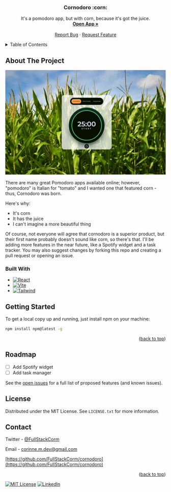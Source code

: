 


<!-- PROJECT LOGO -->
<br />
<div align="center">
  <!-- <a href="https://github.com/FullStackCorm/cornodoro">
    <img src="src/assets/logo.png" align="center" alt="Logo" width="120" height="120">
  </a> -->

  <h3 align="center">Cornodoro :corn: </h3>

  <p align="center">
    It's a pomodoro app, but with corn, because it's got the juice.
    <br />
    <a href="https://cornodoro.lol/"><strong>Open App »</strong></a>
    <br />
    <br />
    <a href="https://github.com/FullStackCorm/cornodoro/issues">Report Bug</a>
    ·
    <a href="https://github.com/FullStackCorm/cornodoro/issues">Request Feature</a>
  </p>
</div>



<!-- TABLE OF CONTENTS -->
<details>
  <summary>Table of Contents</summary>
  <ol>
    <li>
      <a href="#about-the-project">About The Project</a>
      <ul>
        <li><a href="#built-with">Built With</a></li>
      </ul>
    </li>
    <li>
      <a href="#getting-started">Getting Started</a>
    </li>
    <li><a href="#roadmap">Roadmap</a></li>
    <li><a href="#license">License</a></li>
    <li><a href="#contact">Contact</a></li>
  </ol>
</details>



<!-- ABOUT THE PROJECT -->
## About The Project

[![Cornodoro Screen Shot][cornodoro-screenshot]](src/assets/cornodoro-screenshot.PNG)

There are many great Pomodoro apps available online; however, "pomodoro" is Italian for "tomato" and I wanted one that featured corn - thus, Cornodoro was born.

Here's why:
* It's corn 
* It has the juice
* I can't imagine a more beautiful thing

Of course, not everyone will agree that cornodoro is a superior product, but their first name probably doesn't sound like corn, so there's that. I'll be adding more features in the near future, like a Spotify widget and a task tracker. You may also suggest changes by forking this repo and creating a pull request or opening an issue.



### Built With


* [![React][React.js]][React-url]
* [![Vite][vitejs.dev]][Vite-url]
* [![Tailwind][Tailwindcss.com]][Tailwind-url]


<!-- GETTING STARTED -->
## Getting Started

To get a local copy up and running, just install npm on your machine:

  ```sh
  npm install npm@latest -g
  ```


<p align="right">(<a href="#readme-top">back to top</a>)</p>

<!-- ROADMAP -->
## Roadmap

- [ ] Add Spotify widget
- [ ] Add task manager

See the [open issues](https://github.com/FullStackCorm/cornodoro/issues) for a full list of proposed features (and known issues).



<!-- LICENSE -->
## License

Distributed under the MIT License. See `LICENSE.txt` for more information.

<!-- CONTACT -->
## Contact

Twitter - [@FullStackCorm](https://twitter.com/FullStackCorm)

Email - corinne.m.dev@gmail.com

[https://github.com/FullStackCorm/cornodoro](https://github.com/FullStackCorm/cornodoro)

<p align="right">(<a href="#readme-top">back to top</a>)</p>




<!-- MARKDOWN LINKS & IMAGES -->
<!-- https://www.markdownguide.org/basic-syntax/#reference-style-links -->
[contributors-shield]: https://img.shields.io/github/contributors/FullStackCorm/cornodoro.svg?style=for-the-badge
[contributors-url]: https://github.com/FullStackCorm/cornodoro/graphs/contributors
[forks-shield]: https://img.shields.io/github/forks/FullStackCorm/cornodoro.svg?style=for-the-badge
[forks-url]: https://github.com/FullStackCorm/cornodoro/network/members
[stars-shield]: https://img.shields.io/github/stars/FullStackCorm/cornodoro.svg?style=for-the-badge
[stars-url]: https://github.com/FullStackCorm/cornodoro/stargazers
[issues-shield]: https://img.shields.io/github/issues/FullStackCorm/cornodoro.svg?style=for-the-badge
[issues-url]: https://github.com/FullStackCorm/cornodoro/issues
[license-shield]: https://img.shields.io/github/license/FullStackCorm/cornodoro.svg?style=for-the-badge
[license-url]: https://github.com/FullStackCorm/cornodoro/blob/main/LICENSE.txt
[linkedin-shield]: https://img.shields.io/badge/-LinkedIn-black.svg?style=for-the-badge&logo=linkedin&colorB=555
[linkedin-url]: https://www.linkedin.com/in/corinne-manon-michael/
[cornodoro-screenshot]: src/assets/cornodoro-screenshot.PNG
[Next.js]: https://img.shields.io/badge/next.js-000000?style=for-the-badge&logo=nextdotjs&logoColor=white
[Next-url]: https://nextjs.org/
[React.js]: https://img.shields.io/badge/React-20232A?style=for-the-badge&logo=react&logoColor=61DAFB
[React-url]: https://reactjs.org/
[Vue.js]: https://img.shields.io/badge/Vue.js-35495E?style=for-the-badge&logo=vuedotjs&logoColor=4FC08D
[Vue-url]: https://vuejs.org/
[Angular.io]: https://img.shields.io/badge/Angular-DD0031?style=for-the-badge&logo=angular&logoColor=white
[Angular-url]: https://angular.io/
[Svelte.dev]: https://img.shields.io/badge/Svelte-4A4A55?style=for-the-badge&logo=svelte&logoColor=FF3E00
[Svelte-url]: https://svelte.dev/
[Laravel.com]: https://img.shields.io/badge/Laravel-FF2D20?style=for-the-badge&logo=laravel&logoColor=white
[Laravel-url]: https://laravel.com
[Bootstrap.com]: https://img.shields.io/badge/Bootstrap-563D7C?style=for-the-badge&logo=bootstrap&logoColor=white
[Bootstrap-url]: https://getbootstrap.com
[JQuery.com]: https://img.shields.io/badge/jQuery-0769AD?style=for-the-badge&logo=jquery&logoColor=white
[JQuery-url]: https://jquery.com
[Vitejs.dev]: https://img.shields.io/badge/vite-%23646CFF.svg?style=for-the-badge&logo=vite&logoColor=white
[Vite-url]: https://vitejs.dev/
[Tailwindcss.com]: https://img.shields.io/badge/tailwindcss-%2338B2AC.svg?style=for-the-badge&logo=tailwind-css&logoColor=white
[Tailwind-url]: https://tailwindcss.com/ 


[![MIT License][license-shield]][license-url]
[![LinkedIn][linkedin-shield]][linkedin-url]
